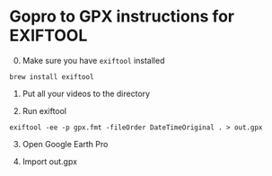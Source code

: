 # Gopro to GPX instructions for EXIFTOOL

0. Make sure you have `exiftool` installed

```
brew install exiftool
```

1. Put all your videos to the directory

2. Run exiftool

```
exiftool -ee -p gpx.fmt -fileOrder DateTimeOriginal . > out.gpx
```

3. Open Google Earth Pro

4. Import out.gpx